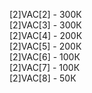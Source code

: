 [2]VAC[2] - 300К \
[2]VAC[3] - 300К \
[2]VAC[4] - 200К \
[2]VAC[5] - 200К \
[2]VAC[6] - 100К \
[2]VAC[7] - 100К \
[2]VAC[8] - 50К
